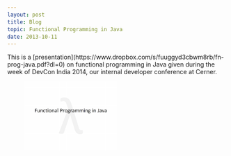 ```yaml
---
layout: post
title: Blog
topic: Functional Programming in Java
date: 2013-10-11
---
```

<div class="content" markdown="1">
This is a [presentation](https://www.dropbox.com/s/fuuggyd3cbwm8rb/fn-prog-java.pdf?dl=0) on functional programming in Java given during the week of DevCon India 2014, our internal developer conference at Cerner.

[
    <figure class="image">
        <img src="/images/fn-prog-java.png" style="width:50%">
    </figure>
](https://www.dropbox.com/s/fuuggyd3cbwm8rb/fn-prog-java.pdf?dl=0)
</div>

